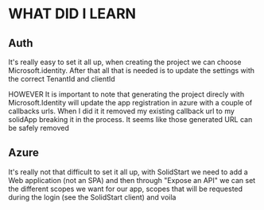 # WHAT DID I LEARN

## Auth

It's really easy to set it all up, when creating the project we can choose Microsoft.identity. After that all that is needed is to update the settings with the correct TenantId and clientId

HOWEVER It is important to note that generating the project direcly with Microsoft.Identity will update the app registration in azure with a couple of callbacks urls. When I did it it removed my existing callback url to my solidApp breaking it in the process. It seems like those generated URL can be safely removed

## Azure

It's really not that difficult to set it all up, with SolidStart we need to add a Web application (not an SPA) and then through "Expose an API" we can set the different scopes we want for our app, scopes that will be requested during the login (see the SolidStart client) and voila
